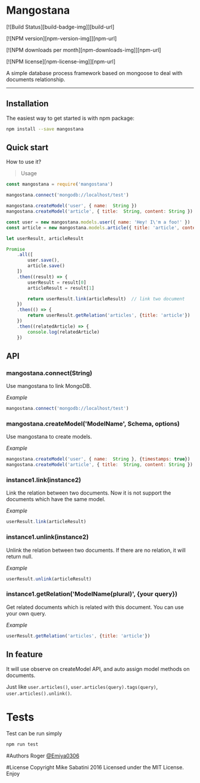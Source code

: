 # Mangostana

[![Build Status][build-badge-img]][build-url]

[![NPM version][npm-version-img]][npm-url]

[![NPM downloads per month][npm-downloads-img]][npm-url]

[![NPM license][npm-license-img]][npm-url]

A simple database process framework based on mongoose to deal with documents relationship.

** **

## Installation

The easiest way to get started is with npm package:

```bash
npm install --save mangostana
```

## Quick start

How to use it?

> Usage

```javascript
const mangostana = require('mangostana')

mangostana.connect('mongodb://localhost/test')

mangostana.createModel('user', { name:  String })
mangostana.createModel('article', { title:  String, content: String })

const user = new mangostana.models.user({ name: 'Hey! I\'m a foo!' })
const article = new mangostana.models.article({ title: 'article', content: 'content' })

let userResult, articleResult

Promise
    .all([
        user.save(),
        article.save()
    ])
    .then((result) => {
        userResult = result[0]
        articleResult = result[1]

        return userResult.link(articleResult)  // link two document
    })
    .then(() => {
        return userResult.getRelation('articles', {title: 'article'})
    })
    .then((relatedArticle) => {
        console.log(relatedArticle)
    })
```

## API

### mangostana.connect(String)

Use mangostana to link MongoDB.

*Example*

```javascript
mangostana.connect('mongodb://localhost/test')
```

### mangostana.createModel('ModelName', Schema, options)

Use mangostana to create models.

*Example*

```javascript
mangostana.createModel('user', { name:  String }, {timestamps: true})
mangostana.createModel('article', { title:  String, content: String })
```

### instance1.link(instance2)

Link the relation between two documents. Now it is not support the documents which have the same model.

*Example*

```javascript
userResult.link(articleResult)
```

### instance1.unlink(instance2)

Unlink the relation between two documents. If there are no relation, it will return null.

*Example*

```javascript
userResult.unlink(articleResult)
```

### instance1.getRelation('ModelName(plural)', {your query})

Get related documents which is related with this document. You can use your own query.

*Example*

```javascript
userResult.getRelation('articles', {title: 'article'})
```

## In feature

It will use observe on createModel API, and auto assign model methods on documents.

Just like `user.articles()`, `user.articles(query).tags(query)`, `user.articles().unlink()`.

# Tests
Test can be run simply

```bash
npm run test
```

#Authors
Roger [@Emiya0306](https://github.com/Emiya0306)

#License
Copyright Mike Sabatini 2016
Licensed under the MIT License. Enjoy